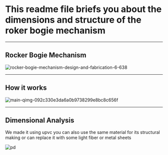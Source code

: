 # This readme file briefs you about the dimensions and structure of the roker bogie mechanism

---

<h2> Rocker Bogie Mechanism </h2>

![rocker-bogie-mechanism-design-and-fabrication-6-638](https://user-images.githubusercontent.com/43617730/103089238-6bb0bd80-4613-11eb-83e3-c50c4209f95c.jpg)

---

<h2> How it works </h2>

![main-qimg-092c330e3da6a0b9738299e8bc8c656f](https://user-images.githubusercontent.com/43617730/103089271-871bc880-4613-11eb-9bc6-279a37b44725.jpeg)

---

<h2> Dimensional Analysis </h2>

We made it using upvc you can also use the same material for its structural making or can replace it with some light fiber or metal sheets

![pd](https://user-images.githubusercontent.com/43617730/103089478-0ad5b500-4614-11eb-949c-5a492b9908a1.png)
